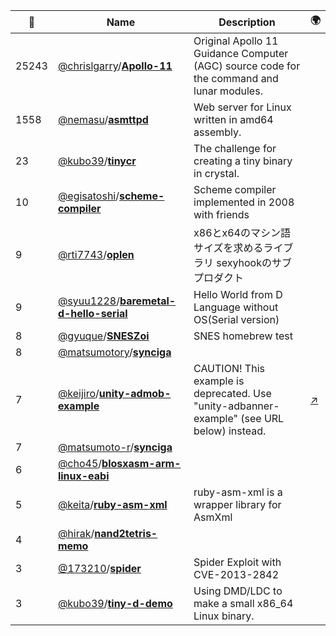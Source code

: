 |:star2: | Name | Description | 🌍|
|---|---|---|---|
|25243|[@chrislgarry](https://github.com/chrislgarry)/[**Apollo-11**](https://github.com/chrislgarry/Apollo-11)|Original Apollo 11 Guidance Computer (AGC) source code for the command and lunar modules.||
|1558|[@nemasu](https://github.com/nemasu)/[**asmttpd**](https://github.com/nemasu/asmttpd)|Web server for Linux written in amd64 assembly.||
|23|[@kubo39](https://github.com/kubo39)/[**tinycr**](https://github.com/kubo39/tinycr)|The challenge for creating a tiny binary in crystal.||
|10|[@egisatoshi](https://github.com/egisatoshi)/[**scheme-compiler**](https://github.com/egisatoshi/scheme-compiler)|Scheme compiler implemented in 2008 with friends||
|9|[@rti7743](https://github.com/rti7743)/[**oplen**](https://github.com/rti7743/oplen)|x86とx64のマシン語サイズを求めるライブラリ sexyhookのサブプロダクト||
|9|[@syuu1228](https://github.com/syuu1228)/[**baremetal-d-hello-serial**](https://github.com/syuu1228/baremetal-d-hello-serial)|Hello World from D Language without OS(Serial version)||
|8|[@gyuque](https://github.com/gyuque)/[**SNESZoi**](https://github.com/gyuque/SNESZoi)|SNES homebrew test||
|8|[@matsumotory](https://github.com/matsumotory)/[**synciga**](https://github.com/matsumotory/synciga)|||
|7|[@keijiro](https://github.com/keijiro)/[**unity-admob-example**](https://github.com/keijiro/unity-admob-example)|CAUTION! This example is deprecated. Use "unity-adbanner-example" (see URL below) instead.|[:arrow_upper_right:](https://github.com/keijiro/unity-adbanner-example)|
|7|[@matsumoto-r](https://github.com/matsumoto-r)/[**synciga**](https://github.com/matsumoto-r/synciga)|||
|6|[@cho45](https://github.com/cho45)/[**blosxasm-arm-linux-eabi**](https://github.com/cho45/blosxasm-arm-linux-eabi)|||
|5|[@keita](https://github.com/keita)/[**ruby-asm-xml**](https://github.com/keita/ruby-asm-xml)|ruby-asm-xml is a wrapper library for AsmXml||
|4|[@hirak](https://github.com/hirak)/[**nand2tetris-memo**](https://github.com/hirak/nand2tetris-memo)|||
|3|[@173210](https://github.com/173210)/[**spider**](https://github.com/173210/spider)|Spider Exploit with CVE-2013-2842||
|3|[@kubo39](https://github.com/kubo39)/[**tiny-d-demo**](https://github.com/kubo39/tiny-d-demo)|Using DMD/LDC to make a small x86_64 Linux binary.||

